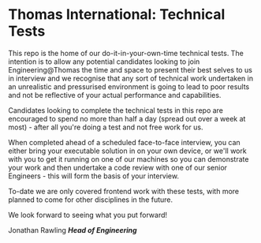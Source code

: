 # Thomas International: Technical Tests

This repo is the home of our do-it-in-your-own-time technical tests. The intention is to allow any potential candidates looking to join Engineering@Thomas the time and space to present their best selves to us in interview and we recognise that any sort of technical work undertaken in an unrealistic and pressurised environment is going to lead to poor results and not be reflective of your actual performance and capabilities.

Candidates looking to complete the technical tests in this repo are encouraged to spend no more than half a day (spread out over a week at most) - after all you're doing a test and not free work for us.

When completed ahead of a scheduled face-to-face interview, you can either bring your executable solution in on your own device, or we'll work with you to get it running on one of our machines so you can demonstrate your work and then undertake a code review with one of our senior Engineers - this will form the basis of your interview.

To-date we are only covered frontend work with these tests, with more planned to come for other disciplines in the future.

We look forward to seeing what you put forward!

Jonathan Rawling
***Head of Engineering***